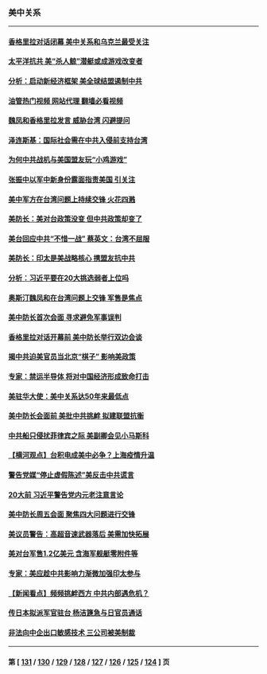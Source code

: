 ### 美中关系
---
#### [香格里拉对话闭幕 美中关系和乌克兰最受关注](../../pages/nf1412576/n13757929.md?06130845) 
#### [太平洋抗共 美“杀人鲸”潜艇或成游戏改变者](../../pages/nf1412576/n13754341.md?06130845) 
#### [分析：启动新经济框架 美全球结盟遏制中共](../../pages/nf1412576/n13757490.md?06130845) 
#### [油管热门视频 网站代理 翻墙必看视频](http://209.222.30.114:81/youtube.html?06130845)
#### [魏凤和香格里拉发言 威胁台湾 闪避提问](../../pages/nf1412576/n13757352.md?06130845) 
#### [泽连斯基：国际社会需在中共入侵前支持台湾](../../pages/nf1412576/n13757498.md?06130845) 
#### [为何中共战机与美国盟友玩“小鸡游戏”](../../pages/nf1412576/n13757366.md?06130845) 
#### [张振中以军中新身份露面指责美国 引关注](../../pages/nf1412576/n13757337.md?06130845) 
#### [美中军方在台湾问题上持续交锋 火花四溅](../../pages/nf1412576/n13757334.md?06130845) 
#### [美防长：美对台政策没变 但中共政策却变了](../../pages/nf1412576/n13757281.md?06130845) 
#### [美台回应中共“不惜一战” 蔡英文：台湾不屈服](../../pages/nf1412576/n13757118.md?06130845) 
#### [美防长：印太是美战略核心 携盟友抗中共](../../pages/nf1412576/n13757037.md?06130845) 
#### [分析：习近平要在20大挑选弱者上位吗](../../pages/nf1412576/n13756800.md?06130845) 
#### [奥斯汀魏凤和在台湾问题上交锋 军售是焦点](../../pages/nf1412576/n13756729.md?06130845) 
#### [美中防长首次会面 寻求避免军事误判](../../pages/nf1412576/n13756558.md?06130845) 
#### [香格里拉对话开幕前 美中防长举行双边会谈](../../pages/nf1412576/n13756513.md?06130845) 
#### [揭中共迫美官员当北京“棋子” 影响美政策](../../pages/nf1412576/n13756162.md?06130845) 
#### [专家：禁运半导体 将对中国经济形成致命打击](../../pages/nf1412576/n13755558.md?06130845) 
#### [美驻华大使：美中关系达50年来最低点](../../pages/nf1412576/n13756184.md?06130845) 
#### [美中防长会面前 美批中共挑衅 拟建联盟抗衡](../../pages/nf1412576/n13755925.md?06130845) 
#### [中共船只侵扰菲律宾之际 美副卿会见小马斯科](../../pages/nf1412576/n13755986.md?06130845) 
#### [【横河观点】台积电成美中必争？上海疫情升温](../../pages/nf1412576/n13756147.md?06130845) 
#### [警告党媒“停止虚假陈述”美反击中共谎言](../../pages/nf1412576/n13755809.md?06130845) 
#### [20大前 习近平警告党内元老注意言论](../../pages/nf1412576/n13755205.md?06130845) 
#### [美中防长周五会面 聚焦四大问题进行交锋](../../pages/nf1412576/n13755758.md?06130845) 
#### [美议员警告：高超音速武器落后 美需加快拓展](../../pages/nf1412576/n13755647.md?06130845) 
#### [美对台军售1.2亿美元 含海军舰艇零附件等](../../pages/nf1412576/n13755533.md?06130845) 
#### [专家：美应趁中共影响力渐微加强印太参与](../../pages/nf1412576/n13755516.md?06130845) 
#### [【新闻看点】频频挑衅西方 中共内部遇危机？](../../pages/nf1412576/n13755017.md?06130845) 
#### [传日本拟派军官驻台 杨洁篪急与日官员通话](../../pages/nf1412576/n13755097.md?06130845) 
#### [非法向中企出口敏感技术 三公司被美制裁](../../pages/nf1412576/n13755233.md?06130845) 

---
#### 第 [ [131](./131.md?06130845) / [130](./130.md?06130845) / [129](./129.md?06130845) / [128](./128.md?06130845) / [127](./127.md?06130845) / [126](./126.md?06130845) / [125](./125.md?06130845) / [124](./124.md?06130845) ] 页
